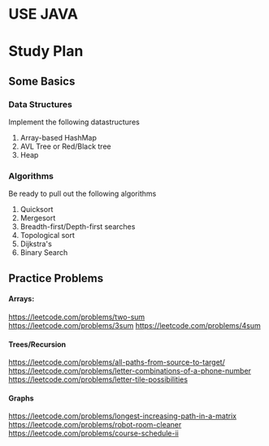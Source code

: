 
# USE JAVA

# Study Plan

## Some Basics

### Data Structures

Implement the following datastructures

  1. Array-based HashMap
  2. AVL Tree or Red/Black tree
  3. Heap

### Algorithms

Be ready to pull out the following algorithms

  1. Quicksort
  2. Mergesort
  4. Breadth-first/Depth-first searches
  5. Topological sort
  6. Dijkstra's
  7. Binary Search


## Practice Problems

#### Arrays:

https://leetcode.com/problems/two-sum
https://leetcode.com/problems/3sum
https://leetcode.com/problems/4sum

#### Trees/Recursion

https://leetcode.com/problems/all-paths-from-source-to-target/
https://leetcode.com/problems/letter-combinations-of-a-phone-number
https://leetcode.com/problems/letter-tile-possibilities

#### Graphs

https://leetcode.com/problems/longest-increasing-path-in-a-matrix
https://leetcode.com/problems/robot-room-cleaner
https://leetcode.com/problems/course-schedule-ii